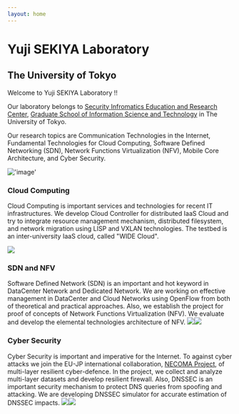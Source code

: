 ```yaml
---
layout: home
---
```


# Yuji SEKIYA Laboratory
## The University of Tokyo

Welcome to Yuji SEKIYA Laboratory !!

Our laboratory belongs to [Security Infromatics Education and Research Center](https://si.u-tokyo.ac.jp/), [Graduate School of Information Science and Technology](https://www.i.u-tokyo.ac.jp) in The University of Tokyo.

Our research topics are Communication Technologies in the Internet, Fundamental Technologies for Cloud Computing, Software Defined Networking (SDN), Network Functions Virtualization (NFV), Mobile Core Architecture, and Cyber Security.

!['image'](/wp-content/uploads/2013/07/101.png)


### Cloud Computing

Cloud Computing is important services and technologies for recent IT infrastructures. We develop Cloud Controller for distributed IaaS Cloud and try to integrate resource management mechanism, distributed filesystem, and network migration using LISP and VXLAN technologies. The testbed is an inter-university IaaS cloud, called "WIDE Cloud".  

[![](/wp-content/uploads/2013/07/wide-cloud.png)](https://wcc.wide.ad.jp/)

<!-- end of .col-300 -->

### SDN and NFV

Software Defined Network (SDN) is an important and hot keyword in DataCenter Network and Dedicated Network. We are working on effective management in DataCenter and Cloud Networks using OpenFlow from both of theoretical and practical approaches. Also, we establish the project for proof of concepts of Network Functions Virtualization (NFV). We evaluate and develop the elemental technologies architecture of NFV. 
[![](/wp-content/uploads/2015/07/nsp-mini.png)](http://www.next-nsp.org/)[![](/wp-content/uploads/2013/07/ginew-logo-s.png)](http://www.ginew.net/)

<!-- end of .col-300 -->

### Cyber Security

Cyber Security is important and imperative for the Internet. To against cyber attacks we join the EU-JP international collaboration, [NECOMA Project](http://www.necoma-project.eu/), of multi-layer resilient cyber-defence. In the project, we collect and analyze multi-layer datasets and develop resilient firewall. Also, DNSSEC is an important security mechanism to protect DNS queries from spoofing and attacking. We are developing DNSSEC simulator for accurate estimation of DNSSEC impacts.
[![](/wp-content/uploads/2015/07/logo.png)](http://www.necoma-project.eu)[![](/wp-content/uploads/2013/07/l_033s.png)](http://dnssec.sekiya-lab.info)
